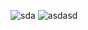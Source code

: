 
![sda](https://github.com/user-attachments/assets/aa23734e-50b5-4ba8-b94c-5f68a5c7d494)
![asdasd](https://github.com/user-attachments/assets/d6f0f7aa-aca7-4c47-a5f9-0a2d8fe47e2b)
